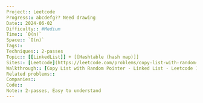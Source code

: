 ```yaml
---
Project:: Leetcode
Progress:: abcdefg?? Need drawing
Date:: 2024-06-02
Difficulty:: #Medium 
Time:: `O(n)`
Space:: `O(n)`
Tags:: 
Techniques:: 2-passes
Topic:: [[LinkedList]] + [[Hashtable (hash map)]]
Sites:: [Leetcode](https://leetcode.com/problems/copy-list-with-random-pointer/description/)
Walkthrough:: [Copy List with Random Pointer - Linked List - Leetcode 138 - YouTube](https://www.youtube.com/watch?v=5Y2EiZST97Y)
Related problems:: 
Companies:: 
Code:: 
Note:: 2-passes, Easy to understand
---
```

